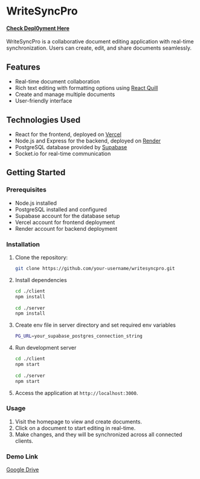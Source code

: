 # WriteSyncPro 

#### [Check Depl0yment Here](https://drive.google.com/file/d/1_MrS4Hn89O7x6z_1zSzt0NWJFhsF-l3P/view?usp=sharing)

WriteSyncPro is a collaborative document editing application with real-time synchronization. Users can create, edit, and share documents seamlessly.

## Features

- Real-time document collaboration
- Rich text editing with formatting options using [React Quill](https://quilljs.com/)
- Create and manage multiple documents
- User-friendly interface

## Technologies Used

- React for the frontend, deployed on [Vercel](https://vercel.com/)
- Node.js and Express for the backend, deployed on [Render](https://render.com/)
- PostgreSQL database provided by [Supabase](https://supabase.io/)
- Socket.io for real-time communication

## Getting Started

### Prerequisites

- Node.js installed
- PostgreSQL installed and configured
- Supabase account for the database setup
- Vercel account for frontend deployment
- Render account for backend deployment

### Installation

1. Clone the repository:

   ```bash
   git clone https://github.com/your-username/writesyncpro.git
   
2. Install dependencies

   ```bash
   cd ./client
   npm install
  
   cd ./server
   npm install

3. Create env file in server directory and set required env variables

   ```bash
   PG_URL=your_supabase_postgres_connection_string

4. Run development server

   ```bash
   cd ./client
   npm start
    
   cd ./server
   npm start

5. Access the application at `http://localhost:3000`.

### Usage

1. Visit the homepage to view and create documents.
2. Click on a document to start editing in real-time.
3. Make changes, and they will be synchronized across all connected clients.

### Demo Link

[Google Drive](https://drive.google.com/file/d/1_MrS4Hn89O7x6z_1zSzt0NWJFhsF-l3P/view?usp=sharing)



